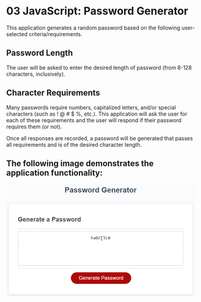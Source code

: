 # 03 JavaScript: Password Generator

This application generates a random password based on the following user-selected criteria/requirements. 


## Password Length
The user will be asked to enter the desired length of password (from 8-128 characters, inclusively).

## Character Requirements
Many passwords require numbers, capitalized letters, and/or special characters (such as ! @ # $ %, etc.). This application will ask the user for each of these requirements and the user will respond if their password requires them (or not).

Once all responses are recorded, a password will be generated that passes all requirements and is of the desired character length. 

## The following image demonstrates the application functionality:

![password generate demo with password showing](./Assets/demo-pic.PNG) 
